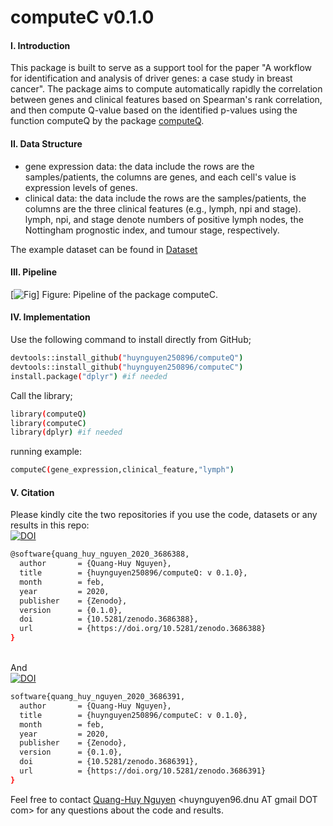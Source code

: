 # computeC v0.1.0
#### I. Introduction
This package is built to serve as a support tool for the paper "A workflow for identification and analysis of driver genes: a case study in breast cancer". The package aims to compute automatically rapidly the correlation between genes and clinical features based on Spearman's rank correlation, and then compute Q-value based on the identified p-values using the function computeQ by the package [computeQ](https://github.com/huynguyen250896/computeQ). </br>

#### II. Data Structure
- gene expression data: the data include the rows are the samples/patients, the columns are genes, and each cell's value is expression levels of genes.
- clinical data: the data include the rows are the samples/patients, the columns are the three clinical features (e.g., lymph, npi and stage). lymph, npi, and stage denote numbers of positive lymph nodes, the Nottingham prognostic index, and tumour stage, respectively.

The example dataset can be found in [Dataset](https://github.com/huynguyen250896/computeC/tree/master/Dataset)

#### III. Pipeline
[![Fig](https://imgur.com/zDCG2hn)]
Figure: Pipeline of the package computeC.

#### IV. Implementation
Use the following command to install directly from GitHub;
```sh
devtools::install_github("huynguyen250896/computeQ")
devtools::install_github("huynguyen250896/computeC")
install.package("dplyr") #if needed
```
Call the library;
```sh
library(computeQ)
library(computeC)
library(dplyr) #if needed
```
running example:
```sh
computeC(gene_expression,clinical_feature,"lymph")
```
#### V. Citation
Please kindly cite the two repositories if you use the code, datasets or any results in this repo: </br>
[![DOI](https://zenodo.org/badge/DOI/10.5281/zenodo.3686388.svg)](https://doi.org/10.5281/zenodo.3686388)
```sh
@software{quang_huy_nguyen_2020_3686388,
  author       = {Quang-Huy Nguyen},
  title        = {huynguyen250896/computeQ: v 0.1.0},
  month        = feb,
  year         = 2020,
  publisher    = {Zenodo},
  version      = {0.1.0},
  doi          = {10.5281/zenodo.3686388},
  url          = {https://doi.org/10.5281/zenodo.3686388}
}
```
</br> And </br>
[![DOI](https://zenodo.org/badge/DOI/10.5281/zenodo.3686391.svg)](https://doi.org/10.5281/zenodo.3686391)
```sh
software{quang_huy_nguyen_2020_3686391,
  author       = {Quang-Huy Nguyen},
  title        = {huynguyen250896/computeC: v 0.1.0},
  month        = feb,
  year         = 2020,
  publisher    = {Zenodo},
  version      = {0.1.0},
  doi          = {10.5281/zenodo.3686391},
  url          = {https://doi.org/10.5281/zenodo.3686391}
}
```
Feel free to contact [Quang-Huy Nguyen](https://github.com/huynguyen250896) <huynguyen96.dnu AT gmail DOT com> for any questions about the code and results.
